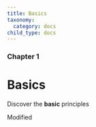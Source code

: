 ```yaml
---
title: Basics
taxonomy:
  category: docs
child_type: docs
---
```


### Chapter 1

# Basics

Discover the **basic** principles

Modified

